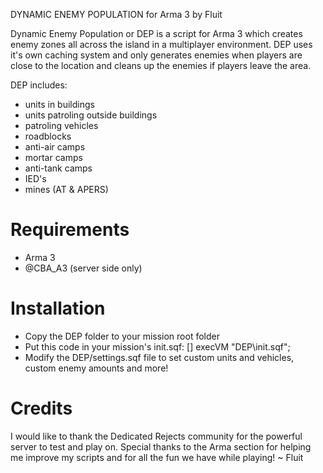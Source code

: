 DYNAMIC ENEMY POPULATION for Arma 3
  by Fluit
    
Dynamic Enemy Population or DEP is a script for Arma 3 which creates enemy zones all across the island 
in a multiplayer environment. DEP uses it's own caching system and only generates enemies when players
are close to the location and cleans up the enemies if players leave the area.

DEP includes:
 - units in buildings
 - units patroling outside buildings
 - patroling vehicles
 - roadblocks
 - anti-air camps
 - mortar camps
 - anti-tank camps
 - IED's
 - mines (AT & APERS)

Requirements
==============================
 - Arma 3
 - @CBA_A3 (server side only)

Installation
==============================
 - Copy the DEP folder to your mission root folder
 - Put this code in your mission's init.sqf: [] execVM "DEP\init.sqf";
 - Modify the DEP/settings.sqf file to set custom units and vehicles, custom enemy amounts and more!
 
Credits
==============================
I would like to thank the Dedicated Rejects community for the powerful server to test and play on.
Special thanks to the Arma section for helping me improve my scripts and for all the fun we have while playing!
  ~ Fluit
